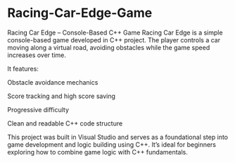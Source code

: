 # Racing-Car-Edge-Game
 Racing Car Edge – Console-Based C++ Game
Racing Car Edge is a simple console-based game developed in C++ project. The player controls a car moving along a virtual road, avoiding obstacles while the game speed increases over time. 

It features:

 Obstacle avoidance mechanics

 Score tracking and high score saving

 Progressive difficulty

 Clean and readable C++ code structure

This project was built in Visual Studio and serves as a foundational step into game development and logic building using C++. It’s ideal for beginners exploring how to combine game logic with C++ fundamentals.
